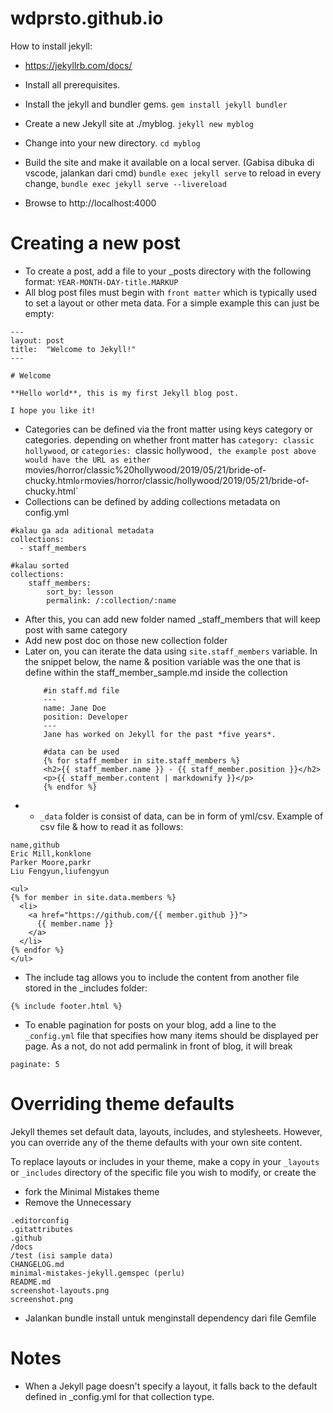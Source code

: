 # wdprsto.github.io

How to install jekyll:
- https://jekyllrb.com/docs/

- Install all prerequisites.
- Install the jekyll and bundler gems.
`gem install jekyll bundler`
- Create a new Jekyll site at ./myblog.
`jekyll new myblog`
- Change into your new directory.
`cd myblog`
- Build the site and make it available on a local server. (Gabisa dibuka di vscode, jalankan dari cmd)
`bundle exec jekyll serve`
to reload in every change,
`bundle exec jekyll serve --livereload`
- Browse to http://localhost:4000

# Creating a new post
- To create a post, add a file to your _posts directory with the following format:
`YEAR-MONTH-DAY-title.MARKUP`
- All blog post files must begin with `front matter` which is typically used to set a layout or other meta data. For a simple example this can just be empty:
```
---
layout: post
title:  "Welcome to Jekyll!"
---

# Welcome

**Hello world**, this is my first Jekyll blog post.

I hope you like it!
```
- Categories can be defined via the front matter using keys category or categories. depending on whether front matter has `category: classic hollywood`, or `categories: `classic hollywood`, the example post above would have the URL as either `movies/horror/classic%20hollywood/2019/05/21/bride-of-chucky.html` or `movies/horror/classic/hollywood/2019/05/21/bride-of-chucky.html`
- Collections can be defined by adding collections metadata on config.yml
```
#kalau ga ada aditional metadata
collections:
  - staff_members

#kalau sorted
collections:
    staff_members:
        sort_by: lesson
        permalink: /:collection/:name
```
  - After this, you can add new folder named _staff_members that will keep post with same category
  - Add new post doc on those new collection folder
  - Later on, you can iterate the data using `site.staff_members` variable. In the snippet below, the name & position variable was the one that is define within the staff_member_sample.md inside the collection
    ```
        #in staff.md file
        ---
        name: Jane Doe
        position: Developer
        ---
        Jane has worked on Jekyll for the past *five years*.
    ```
    ```
        #data can be used
        {% for staff_member in site.staff_members %}
        <h2>{{ staff_member.name }} - {{ staff_member.position }}</h2>
        <p>{{ staff_member.content | markdownify }}</p>
        {% endfor %}
    ```
- - `_data` folder is consist of data, can be in form of yml/csv. Example of csv file & how to read it as follows:
```
name,github
Eric Mill,konklone
Parker Moore,parkr
Liu Fengyun,liufengyun
```
```
<ul>
{% for member in site.data.members %}
  <li>
    <a href="https://github.com/{{ member.github }}">
      {{ member.name }}
    </a>
  </li>
{% endfor %}
</ul>
```
- The include tag allows you to include the content from another file stored in the _includes folder:
```
{% include footer.html %}
```
- To enable pagination for posts on your blog, add a line to the `_config.yml` file that specifies how many items should be displayed per page. As a not, do not add permalink in front of blog, it will break
```
paginate: 5
```

# Overriding theme defaults
Jekyll themes set default data, layouts, includes, and stylesheets. However, you can override any of the theme defaults with your own site content.

To replace layouts or includes in your theme, make a copy in your `_layouts` or `_includes` directory of the specific file you wish to modify, or create the

- fork the Minimal Mistakes theme
- Remove the Unnecessary
```
.editorconfig
.gitattributes
.github
/docs
/test (isi sample data)
CHANGELOG.md
minimal-mistakes-jekyll.gemspec (perlu)
README.md
screenshot-layouts.png
screenshot.png
```
- Jalankan bundle install untuk menginstall dependency dari file Gemfile

# Notes
- When a Jekyll page doesn't specify a layout, it falls back to the default defined in _config.yml for that collection type.